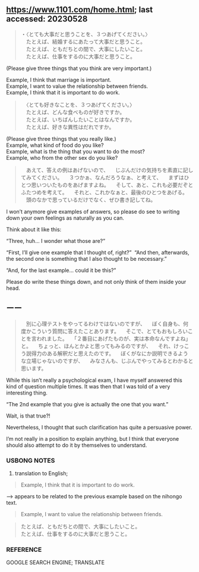 ## https://www.1101.com/home.html; last accessed: 20230528

> ・〈とても大事だと思うことを、３つあげてください。〉<br/>
　たとえば、結婚するにあたって大事だと思うこと。<br/>
　たとえば、ともだちとの間で、大事にしたいこと。<br/>
　たとえば、仕事をするのに大事だと思うこと。

(Please give three things that you think are very important.)

Example, I think that marriage is important.<br/>
Example, I want to value the relationship between friends.<br/>
Example, I think that it is important to do work.

>　〈とても好きなことを、３つあげてください。〉<br/>
　たとえば、どんな食べものが好きですか。<br/>
　たとえば、いちばんしたいことはなんですか。<br/>
　たとえば、好きな異性はだれですか。

(Please give three things that you really like.)<br/>
Example, what kind of food do you like?<br/>
Example, what is the thing that you want to do the most?<br/>
Example, who from the other sex do you like?

>　あえて、答えの例はあげないので、
　じぶんだけの気持ちを素直に記してみてください。
　３つかぁ、なんだろうなぁ、と考えて、
　まずはひとつ思いついたものをあげますよね。
　そして、あと、これも必要だぞとふたつめを考えて。
　それと、これかなぁと、最後のひとつをあげる。
　頭のなかで思っているだけでなく、ぜひ書き記してね。

I won’t anymore give examples of answers, so please do see to writing down your own feelings as naturally as you can.

Think about it like this:

“Three, huh… I wonder what those are?”

“First, I’ll give one example that I thought of, right?” 
“And then, afterwards, the second one is something that I also thought to be necessary.”

“And, for the last example… could it be this?”

Please do write these things down, and not only think of them inside your head.

## ーー

>　別に心理テストをやってるわけではないのですが、
　ぼく自身も、何度かこういう質問に答えたことあります。
　そこで、とてもおもしろいことを言われました。
　「２番目にあげたものが、実は本命なんですよね」と。
　ちょっと、ほんとかよと思ってもみるのですが、
　それ、けっこう説得力のある解釈だと思えたのです。
　ぼくがなにか説明できるような立場じゃないのですが、
　みなさんも、じぶんでやってみるとわかると思います。

While this isn’t really a psychological exam, I have myself answered this kind of question multiple times.
It was then that I was told of a very interesting thing.

“The 2nd example that you give is actually the one that you want.”

Wait, is that true?! 

Nevertheless, I thought that such clarification has quite a persuasive power.

I’m not really in a position to explain anything, but I think that everyone should also attempt to do it by themselves to understand.

 
### USBONG NOTES

1. translation to English; 

> Example, I think that it is important to do work.

—> appears to be related to the previous example based on the nihongo text.

> Example, I want to value the relationship between friends.

> たとえば、ともだちとの間で、大事にしたいこと。<br/>
> たとえば、仕事をするのに大事だと思うこと。

### REFERENCE

GOOGLE SEARCH ENGINE; TRANSLATE
